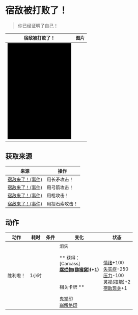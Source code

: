 # 宿敌被打败了！  
> 你已经证明了自己！  
  
  宿敌被打败了！  |   图片   
 ----  |  ----:   
   |  <img decoding="async" src="Sprite/Darkness.png" href="a.md" style="max-width:300px;max-height:300px;">   
  
## 获取来源  
来源  |  操作  
----  |  ----  
[宿敌来了！(事件)](Event_EnemyFight.md)  |  用长矛攻击！  
[宿敌来了！(事件)](Event_EnemyFight.md)  |  用弓箭攻击！  
[宿敌来了！(事件)](Event_EnemyFight.md)  |  用枪攻击！  
[宿敌来了！(事件)](Event_EnemyFight.md)  |  用投石索攻击！  
## 动作  
动作  |  耗时  |  条件  |  变化  |  状态  
----  |  ----  |  ----  |  ----  |  ----  
胜利啦！<br>  |  1小时  |    |  消失<br><br>** 获得： **<br>** [Carcass] **<br>  [腐烂物(猕猴窝)](RottenRemains.md)(+1)<br><br><br>** 相关卡牌 **<br><br>[鬼掌印](W_HunterMark.md)<br>[崩解烙印](W_UnravellingMark.md)  |  [情绪](Morale.md)+100<br>[失实症](Derealization.md)-250<br>[压力](Stress.md)-100<br>[灵视(技能)](Skill_Insight.md)+2<br>[宿敌现身](EnemyDefeated.md)+1  
